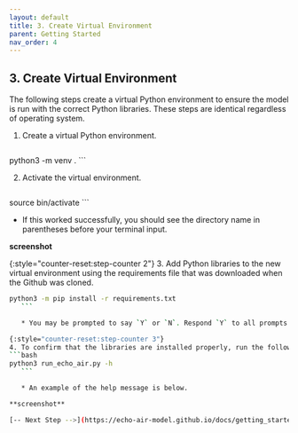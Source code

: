 ```yaml
---
layout: default
title: 3. Create Virtual Environment
parent: Getting Started
nav_order: 4
---
```


## 3. Create Virtual Environment

The following steps create a virtual Python environment to ensure the model is run with the correct Python libraries. These steps are identical regardless of operating system.

1. Create a virtual Python environment.

    ```bash
python3 -m venv .
       ```

2. Activate the virtual environment.

    ```bash
source bin/activate 
       ```

   * If this worked successfully, you should see the directory name in parentheses before your terminal input.

**screenshot**

{:style="counter-reset:step-counter 2"}
   3. Add Python libraries to the new virtual environment using the requirements file that was downloaded when the Github was cloned.
   ```bash
python3 -m pip install -r requirements.txt
      ```

      * You may be prompted to say `Y` or `N`. Respond `Y` to all prompts.

{:style="counter-reset:step-counter 3"}
   4. To confirm that the libraries are installed properly, run the following code. If you get a help message, the installation has worked properly.
   ```bash
python3 run_echo_air.py -h
      ```

      * An example of the help message is below.

**screenshot**

[-- Next Step -->](https://echo-air-model.github.io/docs/getting_started/copy_data.html)
